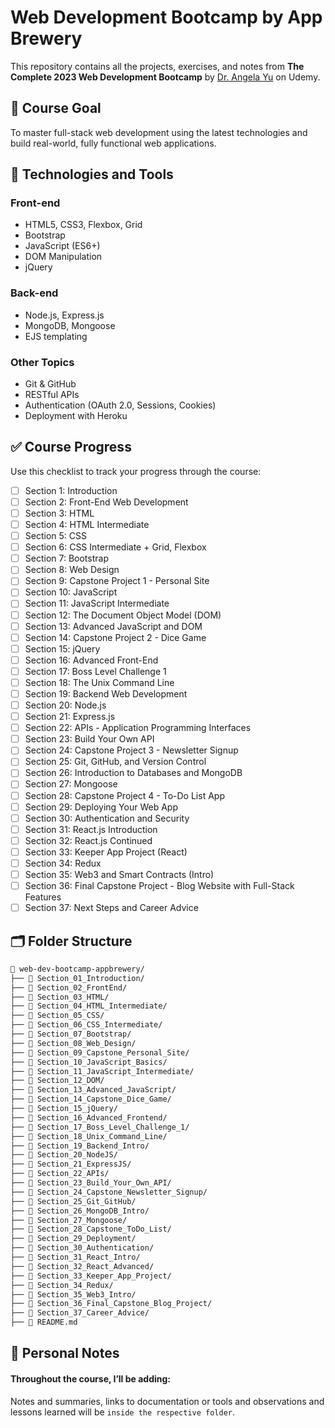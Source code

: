 # Web Development Bootcamp by App Brewery

This repository contains all the projects, exercises, and notes from **The Complete 2023 Web Development Bootcamp** by [Dr. Angela Yu](https://www.appbrewery.com/) on Udemy.

## 🎯 Course Goal

To master full-stack web development using the latest technologies and build real-world, fully functional web applications.

## 🧰 Technologies and Tools

### Front-end
- HTML5, CSS3, Flexbox, Grid
- Bootstrap
- JavaScript (ES6+)
- DOM Manipulation
- jQuery

### Back-end
- Node.js, Express.js
- MongoDB, Mongoose
- EJS templating

### Other Topics
- Git & GitHub
- RESTful APIs
- Authentication (OAuth 2.0, Sessions, Cookies)
- Deployment with Heroku

## ✅ Course Progress

Use this checklist to track your progress through the course:

- [ ] Section 1: Introduction
- [ ] Section 2: Front-End Web Development
- [ ] Section 3: HTML
- [ ] Section 4: HTML Intermediate
- [ ] Section 5: CSS
- [ ] Section 6: CSS Intermediate + Grid, Flexbox
- [ ] Section 7: Bootstrap
- [ ] Section 8: Web Design
- [ ] Section 9: Capstone Project 1 - Personal Site
- [ ] Section 10: JavaScript
- [ ] Section 11: JavaScript Intermediate
- [ ] Section 12: The Document Object Model (DOM)
- [ ] Section 13: Advanced JavaScript and DOM
- [ ] Section 14: Capstone Project 2 - Dice Game
- [ ] Section 15: jQuery
- [ ] Section 16: Advanced Front-End
- [ ] Section 17: Boss Level Challenge 1
- [ ] Section 18: The Unix Command Line
- [ ] Section 19: Backend Web Development
- [ ] Section 20: Node.js
- [ ] Section 21: Express.js
- [ ] Section 22: APIs - Application Programming Interfaces
- [ ] Section 23: Build Your Own API
- [ ] Section 24: Capstone Project 3 - Newsletter Signup
- [ ] Section 25: Git, GitHub, and Version Control
- [ ] Section 26: Introduction to Databases and MongoDB
- [ ] Section 27: Mongoose
- [ ] Section 28: Capstone Project 4 - To-Do List App
- [ ] Section 29: Deploying Your Web App
- [ ] Section 30: Authentication and Security
- [ ] Section 31: React.js Introduction
- [ ] Section 32: React.js Continued
- [ ] Section 33: Keeper App Project (React)
- [ ] Section 34: Redux
- [ ] Section 35: Web3 and Smart Contracts (Intro)
- [ ] Section 36: Final Capstone Project - Blog Website with Full-Stack Features
- [ ] Section 37: Next Steps and Career Advice

## 🗂 Folder Structure

```bash
📁 web-dev-bootcamp-appbrewery/
├── 📁 Section_01_Introduction/
├── 📁 Section_02_FrontEnd/
├── 📁 Section_03_HTML/
├── 📁 Section_04_HTML_Intermediate/
├── 📁 Section_05_CSS/
├── 📁 Section_06_CSS_Intermediate/
├── 📁 Section_07_Bootstrap/
├── 📁 Section_08_Web_Design/
├── 📁 Section_09_Capstone_Personal_Site/
├── 📁 Section_10_JavaScript_Basics/
├── 📁 Section_11_JavaScript_Intermediate/
├── 📁 Section_12_DOM/
├── 📁 Section_13_Advanced_JavaScript/
├── 📁 Section_14_Capstone_Dice_Game/
├── 📁 Section_15_jQuery/
├── 📁 Section_16_Advanced_Frontend/
├── 📁 Section_17_Boss_Level_Challenge_1/
├── 📁 Section_18_Unix_Command_Line/
├── 📁 Section_19_Backend_Intro/
├── 📁 Section_20_NodeJS/
├── 📁 Section_21_ExpressJS/
├── 📁 Section_22_APIs/
├── 📁 Section_23_Build_Your_Own_API/
├── 📁 Section_24_Capstone_Newsletter_Signup/
├── 📁 Section_25_Git_GitHub/
├── 📁 Section_26_MongoDB_Intro/
├── 📁 Section_27_Mongoose/
├── 📁 Section_28_Capstone_ToDo_List/
├── 📁 Section_29_Deployment/
├── 📁 Section_30_Authentication/
├── 📁 Section_31_React_Intro/
├── 📁 Section_32_React_Advanced/
├── 📁 Section_33_Keeper_App_Project/
├── 📁 Section_34_Redux/
├── 📁 Section_35_Web3_Intro/
├── 📁 Section_36_Final_Capstone_Blog_Project/
├── 📁 Section_37_Career_Advice/
├── 📝 README.md
```

## 📝 Personal Notes

#### Throughout the course, I’ll be adding:

Notes and summaries, links to documentation or tools and observations and lessons learned will be `inside the respective folder`.

